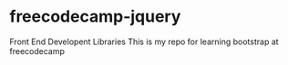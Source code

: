 # freecodecamp-jquery
Front End Developent Libraries
This is my repo for learning bootstrap at freecodecamp